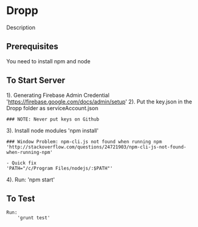 # Dropp
Description

## Prerequisites

You need to install npm and node


## To Start Server

1). Generating Firebase Admin Credential 
 	'https://firebase.google.com/docs/admin/setup'
2). Put the key.json in the Dropp folder as serviceAccount.json

    ### NOTE: Never put keys on Github

3). Install node modules
	'npm install'

	### Window Problem: npm-cli.js not found when running npm
	'http://stackoverflow.com/questions/24721903/npm-cli-js-not-found-when-running-npm'

	- Quick fix
	'PATH="/c/Program Files/nodejs/:$PATH"'

4). Run:
	'npm start'
	
## To Test
	Run:
		'grunt test'
